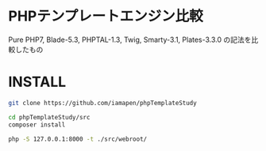 PHPテンプレートエンジン比較
====

Pure PHP7, Blade-5.3, PHPTAL-1.3, Twig, Smarty-3.1, Plates-3.3.0 の記法を比較したもの


# INSTALL

```bash
git clone https://github.com/iamapen/phpTemplateStudy

cd phpTemplateStudy/src
composer install

php -S 127.0.0.1:8000 -t ./src/webroot/
```

